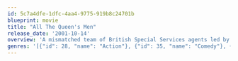 ```yaml
---
id: 5c7a4dfe-1dfc-4aa4-9775-919b8c24701b
blueprint: movie
title: "All The Queen's Men"
release_date: '2001-10-14'
overview: 'A mismatched team of British Special Services agents led by an American must infiltrate, in disguise, a female-run Enigma factory in Berlin and bring back the decoding device that will end the war.'
genres: '[{"id": 28, "name": "Action"}, {"id": 35, "name": "Comedy"}, {"id": 18, "name": "Drama"}, {"id": 36, "name": "History"}]'
---
```

